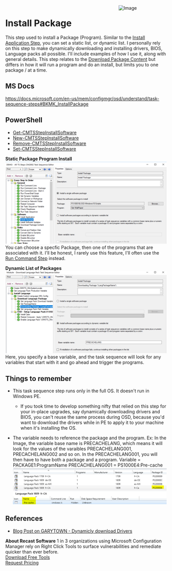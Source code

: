 <img style="float: right;" src="https://docs.recastsoftware.com/media/Recast-Logo-Dark_Horizontal_nav.png"  alt="Image" height="43" width="150">

# Install Package

This step used to install a Package (Program).  Similar to the [Install Application Step](SCCM_TaskSequence_Step_InstallApplication.md), you can set a static list, or dynamic list.  I personally rely on this step to make dynamically downloading and installing drivers, BIOS, Language packs all possible.  I'll include examples of how I use it, along with general details.  This step relates to the [Download Package Content](SCCM_TaskSequence_Step_DownloadPackageContent.md) but differs in how it will run a program and do an install, but limits you to one package / at a time.

## MS Docs

<https://docs.microsoft.com/en-us/mem/configmgr/osd/understand/task-sequence-steps#BKMK_InstallPackage>

## PowerShell

- [Get-CMTSStepInstallSoftware](https://docs.microsoft.com/en-us/powershell/module/configurationmanager/get-cmtsstepinstallsoftware?view=sccm-ps)
- [New-CMTSStepInstallSoftware](https://docs.microsoft.com/en-us/powershell/module/configurationmanager/new-cmtsstepinstallsoftware?view=sccm-ps)
- [Remove-CMTSStepInstallSoftware](https://docs.microsoft.com/en-us/powershell/module/configurationmanager/remove-cmtsstepinstallsoftware?view=sccm-ps)
- [Set-CMTSStepInstallSoftware](https://docs.microsoft.com/en-us/powershell/module/configurationmanager/set-cmtsstepinstallsoftware?view=sccm-ps)

**Static Package Program Install**
![Install Package 1](media/InstallPackage01.png)  
You can choose a specfic Package, then one of the programs that are associated with it.  I'll be honest, I rarely use this feature, I'll often use the [Run Command Step](SCCM_TaskSequence_Step_RunCommandLine.md) instead.

**Dynamic List of Packages**
![Install Package 2](media/InstallPackage02.png)
Here, you specify a base variable, and the task sequence will look for any variables that start with it and go ahead and trigger the programs.

## Things to remember

- This task sequence step runs only in the full OS. It doesn't run in Windows PE.
  - If you took time to develop something nifty that relied on this step for your in-place upgrades, say dynamically downloading drivers and BIOS, you can't reuse the same process during OSD, because you'd want to download the drivers while in PE to apply it to your machine when it's installing the OS.

- The variable needs to reference the package and the program.
    Ex: In the Image, the variable base name is PRECACHELANG, which means it will look for the values of the varaibles PRECACHELANG001, PRECACHELANG002 and so on.  In the PRECACHELANG001, you will then have to have both a package and a program.
    Variable = PACKAGE1:ProgramName
    PRECACHELANG001 = PS1000E4:Pre-cache
    ![Install Package 3](media/InstallPackage03.png)

## References

- [Blog Post on GARYTOWN - Dynamicly download Drivers](https://garytown.com/driver-pack-mapping-and-pre-cache-v2)

**About Recast Software**
1 in 3 organizations using Microsoft Configuration Manager rely on Right Click Tools to surface vulnerabilities and remediate quicker than ever before.  
[Download Free Tools](https://www.recastsoftware.com/?utm_source=cmdocs&utm_medium=referral&utm_campaign=cmdocs#formarea)  
[Request Pricing](https://www.recastsoftware.com/pricing?utm_source=cmdocs&utm_medium=referral&utm_campaign=cmdocs)
